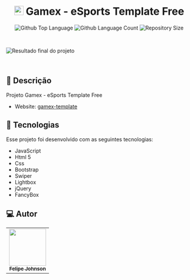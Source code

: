 <h1 align="center"> <img width="25px" src="https://gamex-template.vercel.app/assets/images/logo/logo.png"/>
  Gamex - eSports Template Free 
</h1>

 <p align="center">
  <img alt="Github Top Language" src="https://img.shields.io/github/languages/top/felipejohnsonn/Gamex-template?color=dd163b">
  <img alt="Github Language Count" src="https://img.shields.io/github/languages/count/felipejohnsonn/Gamex-template?color=dd163b">
  <img alt="Repository Size" src="https://img.shields.io/github/repo-size/felipejohnsonn/Gamex-template?color=dd163b">
</p>

<br>

![Resultado final do projeto](https://user-images.githubusercontent.com/128244805/236636667-80c32805-abe3-4a07-8dc1-f8b1e6e97f38.png)

<br>

## 📝 Descrição 

Projeto Gamex - eSports Template Free

- Website: [gamex-template](https://gamex-template.vercel.app/)

## 🚀 Tecnologias

Esse projeto foi desenvolvido com as seguintes tecnologias:

- JavaScript
- Html 5
- Css
- Bootstrap
- Swiper
- Lightbox
- jQuery
- FancyBox

 
## 💻 Autor<br>
<table>
  <tr>
    <td align="center">
      <a href="https://github.com/felipejohnsonn">
        <img src="https://avatars.githubusercontent.com/u/128244805?s=96&v=4" width="100px;" /><br>
        <sub>
          <b>Felipe Johnson</b>
        </sub>
      </a>
    </td>
  </tr>
</table>
